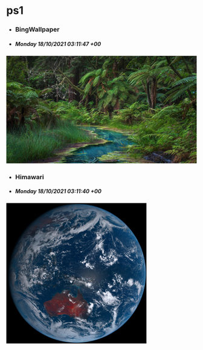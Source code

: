 # ps1

- ### BingWallpaper
- ##### Monday 18/10/2021 03:11:47 +00
<img src="BingWallpaper/latest.jpg" width="700" height="auto" title="👉  BingWallpaper  👈">


- ### Himawari 
- ##### Monday 18/10/2021 03:11:40 +00
<img src="Himawari/latest.jpg" width="auto" height="371" title="👉  Himawari  👈">






